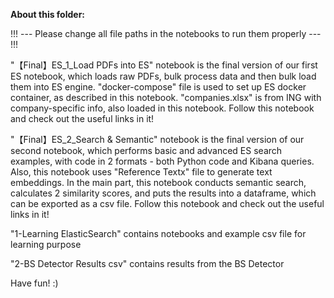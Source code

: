 **About this folder:**

!!! --- Please change all file paths in the notebooks to run them properly --- !!!

"【Final】ES_1_Load PDFs into ES" notebook is the final version of our first ES notebook, which loads raw PDFs, bulk process
data and then bulk load them into ES engine. "docker-compose" file is used to set up ES docker container, as described in this notebook.
"companies.xlsx" is from ING with company-specific info, also loaded in this notebook. Follow this notebook and check out the useful
links in it!

"【Final】ES_2_Search & Semantic" notebook is the final version of our second notebook, which performs basic and advanced ES search
examples, with code in 2 formats - both Python code and Kibana queries. Also, this notebook uses "Reference Textx" file to generate 
text embeddings. In the main part, this notebook conducts semantic search, calculates 2 similarity scores, and puts the results into 
a dataframe, which can be exported as a csv file. Follow this notebook and check out the useful links in it! 

"1-Learning ElasticSearch" contains notebooks and example csv file for learning purpose

"2-BS Detector Results csv" contains results from the BS Detector

Have fun! :)
